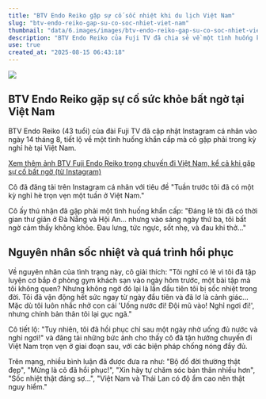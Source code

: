 ```yaml
---
title: "BTV Endo Reiko gặp sự cố sốc nhiệt khi du lịch Việt Nam"
slug: "btv-endo-reiko-gap-su-co-soc-nhiet-viet-nam"
thumbnail: "data/6.images/images/btv-endo-reiko-gap-su-co-soc-nhiet-viet-nam.webp"
description: "BTV Endo Reiko của Fuji TV đã chia sẻ về một tình huống khẩn cấp bất ngờ xảy ra trong kỳ nghỉ hè của cô tại Việt Nam. Cô bất ngờ bị sốc nhiệt trong chuyến đi."
use: true
created_at: "2025-08-15 06:43:18"
---
```


![](/images/20250814-00000298-spnannex-000-5-view.webp)

## BTV Endo Reiko gặp sự cố sức khỏe bất ngờ tại Việt Nam

BTV Endo Reiko (43 tuổi) của đài Fuji TV đã cập nhật Instagram cá nhân vào ngày 14 tháng 8, tiết lộ về một tình huống khẩn cấp mà cô gặp phải trong kỳ nghỉ hè tại Việt Nam.

[Xem thêm ảnh BTV Fuji Endo Reiko trong chuyến đi Việt Nam, kể cả khi gặp sự cố bất ngờ (từ Instagram)](https://www.sponichi.co.jp/entertainment/news/2025/08/14/gazo/20250814s10041000317000p.html?nid=20250814s00041000279000c&screen=1&ref=yahoo)

Cô đã đăng tải trên Instagram cá nhân với tiêu đề "Tuần trước tôi đã có một kỳ nghỉ hè trọn vẹn một tuần ở Việt Nam."

Cô ấy thú nhận đã gặp phải một tình huống khẩn cấp: "Đáng lẽ tôi đã có thời gian thư giãn ở Đà Nẵng và Hội An... nhưng vào sáng ngày thứ ba, tôi bất ngờ cảm thấy không khỏe. Đau lưng, tức ngực, sốt nhẹ, và đau khi thở..."

## Nguyên nhân sốc nhiệt và quá trình hồi phục

Về nguyên nhân của tình trạng này, cô giải thích: "Tôi nghĩ có lẽ vì tôi đã tập luyện cơ bắp ở phòng gym khách sạn vào ngày hôm trước, một bài tập mà tôi không quen? Nhưng không ngờ đó lại là lần đầu tiên tôi bị sốc nhiệt trong đời. Tôi đã vận động hết sức ngay từ ngày đầu tiên và đã lơ là cảnh giác... Mặc dù tôi luôn nhắc nhở con cái 'Uống nước đi! Đội mũ vào! Nghỉ ngơi đi!', nhưng chính bản thân tôi lại gục ngã."

Cô tiết lộ: "Tuy nhiên, tôi đã hồi phục chỉ sau một ngày nhờ uống đủ nước và nghỉ ngơi!" và đăng tải những bức ảnh cho thấy cô đã tận hưởng chuyến đi Việt Nam trọn vẹn ở giai đoạn sau, với các biện pháp chống nóng đầy đủ.

Trên mạng, nhiều bình luận đã được đưa ra như: "Bộ đồ đời thường thật đẹp", "Mừng là cô đã hồi phục!", "Xin hãy tự chăm sóc bản thân nhiều hơn", "Sốc nhiệt thật đáng sợ...", "Việt Nam và Thái Lan có độ ẩm cao nên thật nguy hiểm."
